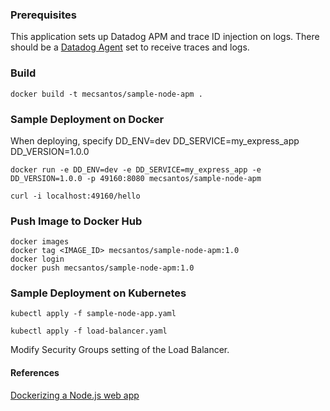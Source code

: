 ### Prerequisites
This application sets up Datadog APM and trace ID injection on logs. There should be a [Datadog Agent](https://docs.datadoghq.com/tracing/setup_overview/) set to receive traces and logs.

### Build

`docker build -t mecsantos/sample-node-apm .`

### Sample Deployment on Docker

When deploying, specify
DD_ENV=dev
DD_SERVICE=my_express_app
DD_VERSION=1.0.0

`docker run -e DD_ENV=dev -e DD_SERVICE=my_express_app -e DD_VERSION=1.0.0 -p 49160:8080 mecsantos/sample-node-apm`

`curl -i localhost:49160/hello`

### Push Image to Docker Hub

```
docker images
docker tag <IMAGE_ID> mecsantos/sample-node-apm:1.0
docker login
docker push mecsantos/sample-node-apm:1.0
```

### Sample Deployment on Kubernetes

`kubectl apply -f sample-node-app.yaml`

`kubectl apply -f load-balancer.yaml`

Modify Security Groups setting of the Load Balancer.

#### References
[Dockerizing a Node.js web app](https://nodejs.org/en/docs/guides/nodejs-docker-webapp/)